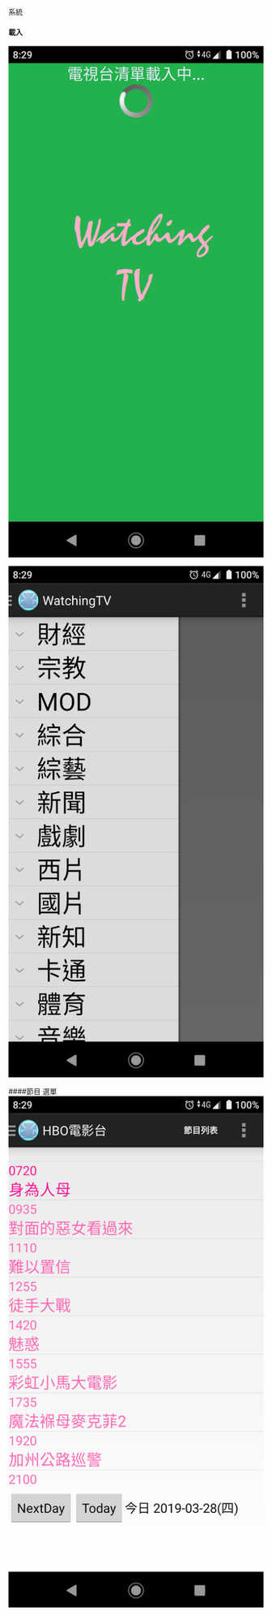 系統
#### 載入
![point](   https://github.com/gpctv/WatchingTV/blob/master/Screenshot_20190328-082911.png "poskey setting")

![point2](   https://github.com/gpctv/WatchingTV/blob/master/Screenshot_20190328-082922.png "poskey setting2")

####節目 選單
![point3](  https://github.com/gpctv/WatchingTV/blob/master/Screenshot_20190328-082932.png   "poskey setting3")

